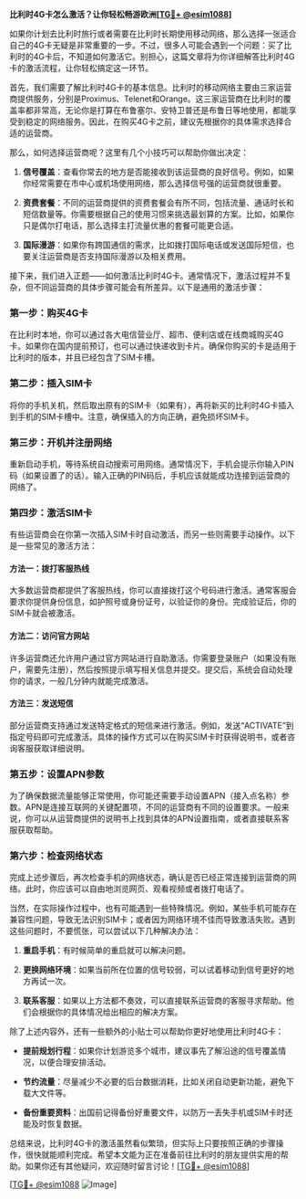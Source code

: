 **比利时4G卡怎么激活？让你轻松畅游欧洲[[TG💪+ @esim1088](https://t.me/s/esim1088)]**

如果你计划去比利时旅行或者需要在比利时长期使用移动网络，那么选择一张适合自己的4G卡无疑是非常重要的一步。不过，很多人可能会遇到一个问题：买了比利时的4G卡后，不知道如何激活它。别担心，这篇文章将为你详细解答比利时4G卡的激活流程，让你轻松搞定这一环节。

首先，我们需要了解比利时4G卡的基本信息。比利时的移动网络主要由三家运营商提供服务，分别是Proximus、Telenet和Orange。这三家运营商在比利时的覆盖率都非常高，无论你是打算在布鲁塞尔、安特卫普还是布鲁日等地使用，都能享受到稳定的网络服务。因此，在购买4G卡之前，建议先根据你的具体需求选择合适的运营商。

那么，如何选择运营商呢？这里有几个小技巧可以帮助你做出决定：

1. **信号覆盖**：查看你常去的地方是否能接收到该运营商的良好信号。例如，如果你经常需要在市中心或机场使用网络，那么选择信号强的运营商就很重要。
   
2. **资费套餐**：不同的运营商提供的资费套餐会有所不同，包括流量、通话时长和短信数量等。你需要根据自己的使用习惯来挑选最划算的方案。比如，如果你只是偶尔打电话，那么选择主打流量优惠的套餐可能更合适。

3. **国际漫游**：如果你有跨国通信的需求，比如拨打国际电话或发送国际短信，也要关注运营商是否支持国际漫游以及相关费用。

接下来，我们进入正题——如何激活比利时4G卡。通常情况下，激活过程并不复杂，但不同运营商的具体步骤可能会有所差异。以下是通用的激活步骤：

### 第一步：购买4G卡

在比利时本地，你可以通过各大电信营业厅、超市、便利店或在线商城购买4G卡。如果你在国内提前预订，也可以通过快递收到卡片。确保你购买的卡是适用于比利时的版本，并且已经包含了SIM卡槽。

### 第二步：插入SIM卡

将你的手机关机，然后取出原有的SIM卡（如果有），再将新买的比利时4G卡插入到手机的SIM卡槽中。注意，确保插入的方向正确，避免损坏SIM卡。

### 第三步：开机并注册网络

重新启动手机，等待系统自动搜索可用网络。通常情况下，手机会提示你输入PIN码（如果设置了的话）。输入正确的PIN码后，手机应该就能成功连接到运营商的网络了。

### 第四步：激活SIM卡

有些运营商会在你第一次插入SIM卡时自动激活，而另一些则需要手动操作。以下是一些常见的激活方法：

#### 方法一：拨打客服热线
大多数运营商都提供了客服热线，你可以直接拨打这个号码进行激活。通常客服会要求你提供身份信息，如护照号或身份证号，以验证你的身份。完成验证后，你的SIM卡就会被激活。

#### 方法二：访问官方网站
许多运营商还允许用户通过官方网站进行自助激活。你需要登录账户（如果没有账户，需要先注册），然后按照提示填写相关信息并提交。提交后，系统会自动处理你的请求，一般几分钟内就能完成激活。

#### 方法三：发送短信
部分运营商支持通过发送特定格式的短信来进行激活。例如，发送“ACTIVATE”到指定号码即可完成激活。具体的操作方式可以在购买SIM卡时获得说明书，或者咨询客服获取详细说明。

### 第五步：设置APN参数

为了确保数据流量能够正常使用，你可能还需要手动设置APN（接入点名称）参数。APN是连接互联网的关键配置项，不同的运营商有不同的设置要求。一般来说，你可以从运营商提供的说明书上找到具体的APN设置指南，或者直接联系客服获取帮助。

### 第六步：检查网络状态

完成上述步骤后，再次检查手机的网络状态，确认是否已经正常连接到运营商的网络。此时，你应该可以自由地浏览网页、观看视频或者拨打电话了。

当然，在实际操作过程中，也有可能遇到一些特殊情况。例如，某些手机可能存在兼容性问题，导致无法识别SIM卡；或者因为网络环境不佳而导致激活失败。遇到这些问题时，不要慌张，可以尝试以下几种解决办法：

1. **重启手机**：有时候简单的重启就可以解决问题。
   
2. **更换网络环境**：如果当前所在位置的信号较弱，可以试着移动到信号更好的地方再试一次。

3. **联系客服**：如果以上方法都不奏效，可以直接联系运营商的客服寻求帮助。他们会根据你的具体情况给出相应的解决方案。

除了上述内容外，还有一些额外的小贴士可以帮助你更好地使用比利时4G卡：

- **提前规划行程**：如果你计划游览多个城市，建议事先了解沿途的信号覆盖情况，以便合理安排活动。
  
- **节约流量**：尽量减少不必要的后台数据消耗，比如关闭自动更新功能，避免下载大文件等。

- **备份重要资料**：出国前记得备份好重要文件，以防万一丢失手机或SIM卡时还能及时恢复数据。

总结来说，比利时4G卡的激活虽然看似繁琐，但实际上只要按照正确的步骤操作，很快就能顺利完成。希望本文能为正在准备前往比利时的朋友提供实用的帮助。如果你还有其他疑问，欢迎随时留言讨论！[[TG💪+ @esim1088](https://t.me/s/esim1088)] 

[[TG💪+ @esim1088](https://t.me/s/esim1088) ![Image](https://i.postimg.cc/4NQfJmqS/Snipaste-2025-05-13-00-14-12.png)]